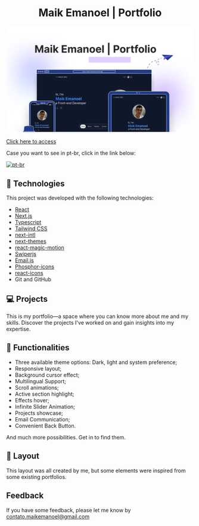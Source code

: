 <h1 align="center"> Maik Emanoel | Portfolio </h1>

![preview](./.github/preview.png)

[Click here to access](https://maik-emanoel.vercel.app/)

<p>Case you want to see in pt-br, click in the link below:</p>

[![pt-br](https://img.shields.io/badge/lang-pt--br-green.svg)](https://github.com/maik-emanoel/maik-portfolio/blob/main/README.pt-br.md)

## 🚀 Technologies

This project was developed with the following technologies:

- [React](https://react.dev/)
- [Next.js](https://nextjs.org/)
- [Typescript](https://www.typescriptlang.org/)
- [Tailwind CSS](https://tailwindcss.com/)
- [next-intl](https://next-intl-docs.vercel.app/)
- [next-themes](https://github.com/pacocoursey/next-themes)
- [react-magic-motion](https://www.react-magic-motion.com/)
- [Swiperjs](https://swiperjs.com/)
- [Email.js](https://www.emailjs.com/)
- [Phosphor-icons](https://phosphoricons.com/)
- [react-icons](https://react-icons.github.io/react-icons/)
- Git and GitHub

## 💻 Projects

This is my portfolio—a space where you can know more about me and my skills. Discover the projects I've worked on and gain insights into my expertise. <br>

## 🔧 Functionalities

- Three available  theme options: Dark, light and system preference;
- Responsive layout;
- Background cursor effect;
- Multilingual Support;
- Scroll animations;
- Active section highlight;
- Effects hover;
- Infinite Slider Animation;
- Projects showcase;
- Email Communication;
- Convenient Back Button.

And much more possibilities. Get in to find them.

## 🔖 Layout

This layout was all created by me, but some elements were inspired from some existing portfolios.

## Feedback

If you have some feedback, please let me know by contato.maikemanoel@gmail.com
